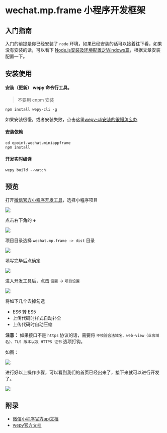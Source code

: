 # wechat.mp.frame 小程序开发框架

## 入门指南

入门的前提是你已经安装了 `node` 环境，如果已经安装的话可以接着往下看，如果没有安装的话，可以看下 [Node.js安装及环境配置之Windows篇](https://www.jianshu.com/p/03a76b2e7e00)，根据文章安装配置一下。

## 安装使用

#### 安装（更新） wepy 命令行工具。

> 不要用 cnpm 安装

```
npm install wepy-cli -g
```

如果安装很慢，或者安装失败，点击这里[wepy-cli安装的很慢怎么办](https://github.com/Saberization/wechat-app-frame/issues/1)

#### 安装依赖

```
cd epoint.wechat.miniappframe
npm install
```

#### 开发实时编译

```
wepy build --watch
```

## 预览

打开[微信官方小程序开发工具](https://developers.weixin.qq.com/miniprogram/dev/devtools/download.html)，选择小程序项目

![](https://ws1.sinaimg.cn/large/006d7zD3gy1fu17l4tbnkj30os0wkadx.jpg)

点击右下角的 `➕`

![](https://ws1.sinaimg.cn/large/006d7zD3gy1fu17nl456ij31500wkdkc.jpg)

项目目录选择 `wechat.mp.frame -> dist` 目录

![](https://ws1.sinaimg.cn/large/006d7zD3gy1fu17p0f8d7j31d00ugdrs.jpg)

填写完毕后点确定

![](https://ws1.sinaimg.cn/large/006d7zD3gy1fu17pykpg4j30t20wktd5.jpg)

进入开发工具后，点击 `设置` -> `项目设置`

![](https://ws1.sinaimg.cn/large/006d7zD3gy1fu01m3bgyvj30u80fowi0.jpg)

将如下几个去掉勾选

- ES6 转 ES5
- 上传代码时样式自动补全
- 上传代码时自动压缩

__注意：__ 如果接口不是 `https` 协议的话，需要将 `不校验合法域名、web-view（业务域名）、TLS 版本以及 HTTPS 证书` 选项打钩。

如图：

![](https://ws1.sinaimg.cn/large/006d7zD3gy1fu01pkom8jj30k40cyq42.jpg)

进行好以上操作步骤，可以看到我们的首页已经出来了，接下来就可以进行开发了。

![](https://ws1.sinaimg.cn/large/006d7zD3gy1fu17qyjkdbj31r41a8n95.jpg)

## 附录

- [微信小程序官方api文档](https://developers.weixin.qq.com/miniprogram/dev/framework/compatibility.html)
- [wepy官方文档](https://tencent.github.io/wepy/document.html#/)